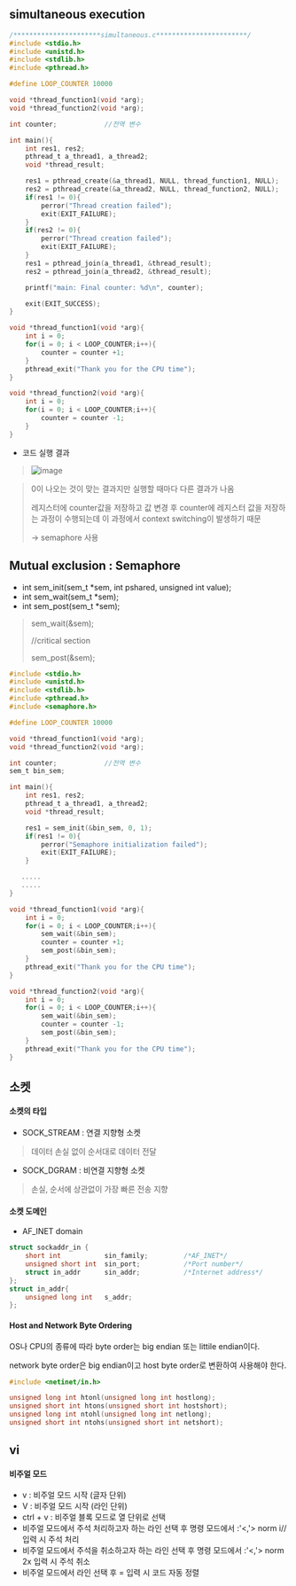 ## simultaneous execution
```c
/**********************simultaneous.c***********************/
#include <stdio.h>
#include <unistd.h>
#include <stdlib.h>
#include <pthread.h>

#define LOOP_COUNTER 10000

void *thread_function1(void *arg);
void *thread_function2(void *arg);

int counter;            //전역 변수

int main(){
    int res1, res2;
    pthread_t a_thread1, a_thread2;
    void *thread_result;

    res1 = pthread_create(&a_thread1, NULL, thread_function1, NULL);
    res2 = pthread_create(&a_thread2, NULL, thread_function2, NULL);
    if(res1 != 0){
        perror("Thread creation failed");
        exit(EXIT_FAILURE);
    }
    if(res2 != 0){
        perror("Thread creation failed");
        exit(EXIT_FAILURE);
    }
    res1 = pthread_join(a_thread1, &thread_result);
    res2 = pthread_join(a_thread2, &thread_result);

    printf("main: Final counter: %d\n", counter);

    exit(EXIT_SUCCESS);
}

void *thread_function1(void *arg){
    int i = 0;
    for(i = 0; i < LOOP_COUNTER;i++){
        counter = counter +1;
    }
    pthread_exit("Thank you for the CPU time");
}

void *thread_function2(void *arg){
    int i = 0;
    for(i = 0; i < LOOP_COUNTER;i++){
        counter = counter -1;
    }
}
```
* 코드 실행 결과

> ![image](https://user-images.githubusercontent.com/64197428/128106178-a7efc694-a863-4a52-b66a-746e9a323e5a.png)

> 0이 나오는 것이 맞는 결과지만 실행할 때마다 다른 결과가 나옴
>
> 레지스터에 counter값을 저장하고 값 변경 후 counter에 레지스터 값을 저장하는 과정이 수행되는데 이 과정에서 context 
switching이 발생하기 때문
>
> -> semaphore 사용

## Mutual exclusion : Semaphore
* int sem_init(sem_t *sem, int pshared, unsigned int value);
* int sem_wait(sem_t *sem);
* int sem_post(sem_t *sem);
> sem_wait(&sem);
> 
> //critical section
> 
> sem_post(&sem);
```c
#include <stdio.h>
#include <unistd.h>
#include <stdlib.h>
#include <pthread.h>
#include <semaphore.h>

#define LOOP_COUNTER 10000

void *thread_function1(void *arg);
void *thread_function2(void *arg);

int counter;            //전역 변수
sem_t bin_sem;

int main(){
    int res1, res2;
    pthread_t a_thread1, a_thread2;
    void *thread_result;

    res1 = sem_init(&bin_sem, 0, 1);
    if(res1 != 0){
        perror("Semaphore initialization failed");
        exit(EXIT_FAILURE);
    }

   .....
   .....
}

void *thread_function1(void *arg){
    int i = 0;
    for(i = 0; i < LOOP_COUNTER;i++){
        sem_wait(&bin_sem);       
        counter = counter +1;
        sem_post(&bin_sem);
    }
    pthread_exit("Thank you for the CPU time");
}

void *thread_function2(void *arg){
    int i = 0;
    for(i = 0; i < LOOP_COUNTER;i++){
        sem_wait(&bin_sem);
        counter = counter -1;
        sem_post(&bin_sem);
    }
    pthread_exit("Thank you for the CPU time");
}
```

## 소켓
#### 소켓의 타입
* SOCK_STREAM : 연결 지향형 소켓
> 데이터 손실 없이 순서대로 데이터 전달
* SOCK_DGRAM : 비연결 지향형 소켓
> 손실, 순서에 상관없이 가장 빠른 전송 지향
#### 소켓 도메인
* AF_INET domain
```c
struct sockaddr_in {
    short int           sin_family;         /*AF_INET*/
    unsigned short int  sin_port;           /*Port number*/
    struct in_addr      sin_addr;           /*Internet address*/
};
struct in_addr{
    unsigned long int   s_addr;
};
```
#### Host and Network Byte Ordering
OS나 CPU의 종류에 따라 byte order는 big endian 또는 littile endian이다.

network byte order은 big endian이고 host byte order로 변환하여 사용해야 한다.
```c
#include <netinet/in.h>

unsigned long int htonl(unsigned long int hostlong);
unsigned short int htons(unsigned short int hostshort);
unsigned long int ntohl(unsigned long int netlong);
unsigned short int ntohs(unsigned short int netshort);
```

## vi
#### 비주얼 모드
* v : 비주얼 모드 시작 (글자 단위)
* V : 비주얼 모드 시작 (라인 단위)
* ctrl + v : 비주얼 블록 모드로 열 단위로 선택
* 비주얼 모드에서 주석 처리하고자 하는 라인 선택 후 명령 모드에서 :'<,'> norm i// 입력 시 주석 처리
* 비주얼 모드에서 주석을 취소하고자 하는 라인 선택 후 명령 모드에서 :'<,'> norm 2x 입력 시 주석 취소
* 비주얼 모드에서 라인 선택 후 = 입력 시 코드 자동 정렬
    

